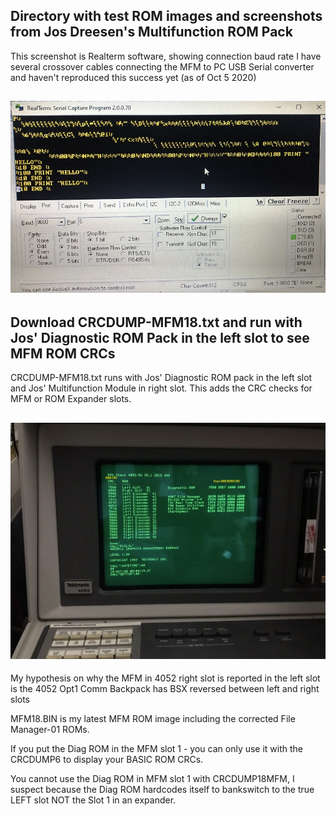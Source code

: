 Directory with test ROM images and screenshots from Jos Dreesen's Multifunction ROM Pack
---
This screenshot is Realterm software, showing connection baud rate
I have several crossover cables connecting the MFM to PC USB Serial converter and haven't reproduced this success yet (as of Oct 5 2020)

![Label and PCB front](./4054aRS232captureOfMFMprotoWithJumperPrinting.jpeg)
---
Download CRCDUMP-MFM18.txt and run with Jos' Diagnostic ROM Pack in the left slot to see MFM ROM CRCs
---
CRCDUMP-MFM18.txt runs with Jos' Diagnostic ROM pack in the left slot and Jos' Multifunction Module in right slot.
This adds the CRC checks for MFM or ROM Expander slots.

![Label and PCB front](./4052%20CRC18%20closeup%20column%20descriptions.jpg)
---
My hypothesis on why the MFM in 4052 right slot is reported in the left slot is the 4052 Opt1 Comm Backpack has BSX reversed between left and right slots

MFM18.BIN is my latest MFM ROM image including the corrected File Manager-01 ROMs.

If you put the Diag ROM in the MFM slot 1 - you can only use it with the CRCDUMP6 to display your BASIC ROM CRCs.

You cannot use the Diag ROM in MFM slot 1 with CRCDUMP18MFM, I suspect because the Diag ROM hardcodes itself to bankswitch to the true LEFT slot NOT the Slot 1 in an expander.
